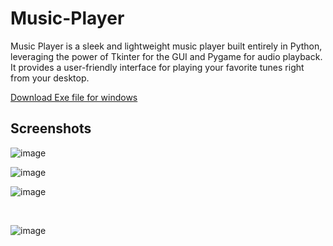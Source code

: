 # Music-Player
Music Player is a sleek and lightweight music player built entirely in Python, leveraging the power of Tkinter for the GUI and Pygame for audio playback. It provides a user-friendly interface for playing your favorite tunes right from your desktop.

<a href="https://mahadevadity8080.pythonanywhere.com/static/Apps/Music%20Player-10.2.0-win64.msi"> Download Exe file for windows</a>
<br>
<h2>Screenshots</h2>

![image](https://github.com/aditya-mkhy/Music-Player/assets/88531382/62be4c3c-3ba2-4bef-af43-6ab6b886e716)
&nbsp; &nbsp; &nbsp; 

![image](https://github.com/aditya-mkhy/Music-Player/assets/88531382/6cda9327-e0de-4d13-9988-40022c328b37)
&nbsp; &nbsp; &nbsp; 


![image](https://github.com/aditya-mkhy/Music-Player/assets/88531382/b5aec60f-af6b-49e9-b51e-35da9549d6c0)
&nbsp; &nbsp; &nbsp; 

&nbsp; &nbsp; &nbsp; 

![image](https://github.com/aditya-mkhy/Music-Player/assets/88531382/5da4d58c-41c0-464c-9dd6-7ac158fcdabd)
